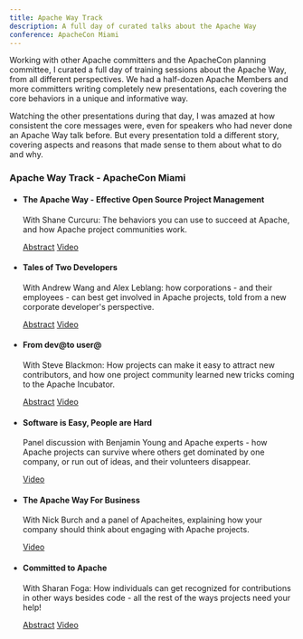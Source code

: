 ```yaml
---
title: Apache Way Track
description: A full day of curated talks about the Apache Way
conference: ApacheCon Miami
---
```


Working with other Apache committers and the ApacheCon planning committee,
I curated a full day of training sessions about the Apache Way, from all
different perspectives.  We had a half-dozen Apache Members and more committers 
writing completely new presentations, each covering the core behaviors 
in a unique and informative way.

Watching the other presentations during that day, I was amazed at how consistent 
the core messages were, even for speakers who had never done an Apache Way 
talk before.  But every presentation told a different story, covering 
aspects and reasons that made sense to them about what to do and why.

### Apache Way Track - ApacheCon Miami

<ul class="list-group">
<li class="list-group-item">
  <h4>The Apache Way - Effective Open Source Project Management</h4>
  <p>With Shane Curcuru: The behaviors you can use to succeed at Apache, and how Apache project communities work.
  </p>
  <p>
    <a href="http://shaneslides.com/2017/05/The-Apache-Way/"><span class="fa fa-info-circle"></span> Abstract</a>
    <a href="https://www.youtube.com/watch?v=hpAv54KIgK8"><span class="fa fa-youtube"></span> Video</a>
  </p>
</li>
  <li class="list-group-item">
    <h4>Tales of Two Developers</h4>
    <p>With Andrew Wang and Alex Leblang: how corporations - and their employees - can best get involved in Apache projects, told from a new corporate developer's perspective.
    </p>
    <p>
      <a href="https://whimsy.apache.org/events/talks#Tale_Of_Two_Developers"><span class="fa fa-info-circle"></span> Abstract</a>
      <a href="https://www.youtube.com/watch?v=ea_9qkaTeVw&index=26&list=PLbzoR-pLrL6pLDCyPxByWQwYTL-JrF5Rp"><span class="fa fa-youtube"></span> Video</a>
    </p>
  </li>
  <li class="list-group-item">
    <h4>From dev@to user@</h4>
    <p>With Steve Blackmon: How projects can make it easy to attract new contributors, and how one project community learned new tricks coming to the Apache Incubator.
    </p>
    <p>
      <a href="https://whimsy.apache.org/events/talks#From_Dev_To_User"><span class="fa fa-info-circle"></span> Abstract</a>
      <a href="https://www.youtube.com/watch?v=E9A54x6af8o&list=PLbzoR-pLrL6pLDCyPxByWQwYTL-JrF5Rp&index=27"><span class="fa fa-youtube"></span> Video</a>
    </p>
  </li>
  <li class="list-group-item">
    <h4>Software is Easy, People are Hard</h4>
    <p>Panel discussion with Benjamin Young and Apache experts - how Apache projects can survive where others get dominated by one company, or run out of ideas, and their volunteers disappear.
    </p>
    <p>
      <a href="https://www.youtube.com/watch?v=STkwH6u4p2c&index=24&list=PLbzoR-pLrL6pLDCyPxByWQwYTL-JrF5Rp"><span class="fa fa-youtube"></span> Video</a>
    </p>
  </li>
  <li class="list-group-item">
    <h4>The Apache Way For Business</h4>
    <p>With Nick Burch and a panel of Apacheites, explaining how your company should think about engaging with Apache projects.
    </p>
    <p>
      <a href="https://www.youtube.com/watch?v=u6gEuH6Bsqo&list=PLbzoR-pLrL6pLDCyPxByWQwYTL-JrF5Rp&index=28"><span class="fa fa-youtube"></span> Video</a>
    </p>
  </li>
  <li class="list-group-item">
    <h4>Committed to Apache</h4>
    <p>With Sharan Foga: How individuals can get recognized for contributions in other ways besides code - all the rest of the ways projects need your help!
    </p>
    <p>
      <a href="https://whimsy.apache.org/events/talks#Committed_To_The_Apache_Way"><span class="fa fa-info-circle"></span> Abstract</a>
      <a href="https://www.youtube.com/watch?v=vT-kxmoLs5k&index=25&list=PLbzoR-pLrL6pLDCyPxByWQwYTL-JrF5Rp"><span class="fa fa-youtube"></span> Video</a>
    </p>
  </li>
</ul>

